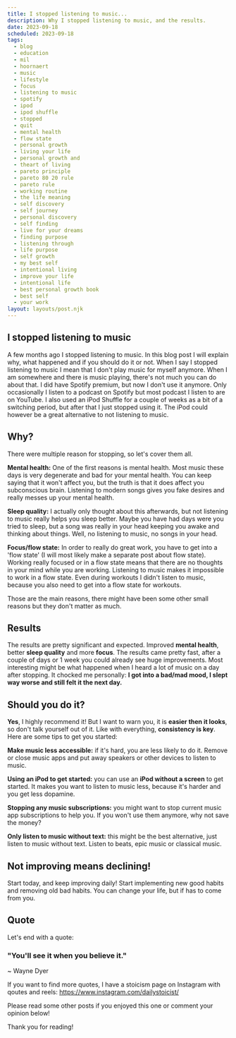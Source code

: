 ```yaml
---
title: I stopped listening to music...
description: Why I stopped listening to music, and the results.
date: 2023-09-18
scheduled: 2023-09-18
tags:
  - blog
  - education
  - mil
  - hoornaert
  - music
  - lifestyle
  - focus
  - listening to music
  - spotify
  - ipod
  - ipod shuffle
  - stopped
  - quit
  - mental health
  - flow state
  - personal growth
  - living your life
  - personal growth and
  - theart of living
  - pareto principle
  - pareto 80 20 rule
  - pareto rule
  - working routine
  - the life meaning
  - self discovery
  - self journey
  - personal discovery
  - self finding
  - live for your dreams
  - finding purpose
  - listening through
  - life purpose
  - self growth
  - my best self
  - intentional living
  - improve your life
  - intentional life
  - best personal growth book
  - best self
  - your work
layout: layouts/post.njk
---
```

## I stopped listening to music

A few months ago I stopped listening to music. In this blog post I will explain why, what happened and if you should do it or not. When I say I stopped listening to music I mean that I don't play music for myself anymore. When I am somewhere and there is music playing, there's not much you can do about that. I did have Spotify premium, but now I don't use it anymore. Only occasionally I listen to a podcast on Spotify but most podcast I listen to are on YouTube. I also used an iPod Shuffle for a couple of weeks as a bit of a switching period, but after that I just stopped using it. The iPod could however be a great alternative to not listening to music. 

## Why?

There were multiple reason for stopping, so let's cover them all.

**Mental health:** One of the first reasons is mental health. Most music these days is very degenerate and bad for your mental health. You can keep saying that it won't affect you, but the truth is that it does affect you subconscious brain. Listening to modern songs gives you fake desires and really messes up your mental health.

**Sleep quality:** I actually only thought about this afterwards, but not listening to music really helps you sleep better. Maybe you have had days were you tried to sleep, but a song was really in your head keeping you awake and thinking about things. Well, no listening to music, no songs in your head. 

**Focus/flow state:** In order to really do great work, you have to get into a 'flow state' (I will most likely make a separate post about flow state). Working really focused or in a flow state means that there are no thoughts in your mind while you are working. Listening to music makes it impossible to work in a flow state.
Even during workouts I didn't listen to music, because you also need to get into a flow state for workouts.

Those are the main reasons, there might have been some other small reasons but they don't matter as much. 

## Results

The results are pretty significant and expected. Improved **mental health**, better **sleep quality** and more **focus**. The results came pretty fast, after a couple of days or 1 week you could already see huge improvements. Most interesting might be what happened when I heard a lot of music on a day after stopping. It chocked me personally: **I got into a bad/mad mood, I slept way worse and still felt it the next day.** 

## Should you do it?

**Yes**, I highly recommend it! But I want to warn you, it is **easier then it looks**, so don't talk yourself out of it. Like with everything, **consistency is key**. Here are some tips to get you started:

**Make music less accessible:** if it's hard, you are less likely to do it. Remove or close music apps and put away speakers or other devices to listen to music.

**Using an iPod to get started:** you can use an **iPod  without a screen** to get started. It makes you want to listen to music less, because it's harder and you get less dopamine.

**Stopping any music subscriptions:** you might want to stop current music app subscriptions to help you. If you won't use them anymore, why not save the money?

**Only listen to music without text:** this might be the best alternative, just listen to music without text. Listen to beats, epic music or classical music. 

## Not improving means declining!

Start today, and keep improving daily! Start implementing new good habits and removing old bad habits. You can change your life, but if has to come from you.

## Quote

Let's end with a quote:

### "You'll see it when you believe it."
~ Wayne Dyer

If you want to find more quotes, I have a stoicism page on Instagram with qoutes and reels: https://www.instagram.com/dailystoicist/

Please read some other posts if you enjoyed this one or comment your opinion below!

Thank you for reading!
